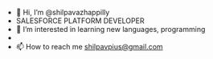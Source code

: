 - 👋 Hi, I’m @shilpavazhappilly
- SALESFORCE PLATFORM DEVELOPER
- 👀 I’m interested in learning new languages, programming 
-
- 📫 How to reach me shilpavpius@gmail.com

<!---
shilpavazhappilly/shilpavazhappilly is a ✨ special ✨ repository because its `README.md` (this file) appears on your GitHub profile.
You can click the Preview link to take a look at your changes.
--->

